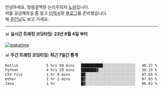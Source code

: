 안녕하세요, 청렴결백한 논리주의자 [노아](https://ieunune.github.io/quiz-app/)입니다.  
저를 궁금해하실 줄 알고 [이력서](https://ieunune.notion.site/d836ecc9172144d4b39f185b89f16a62)랑 [블로그](https://notion-blog-ieunune.vercel.app)를 준비했습니다.  
제 [주인님](https://www.instagram.com/lovely_hiru_hari_s2/)도 보고 가세요.

---

📊 **실시간 트래킹 코딩타임: 23년 8월 4일 부터**  

[![wakatime](https://wakatime.com/badge/user/099dd627-fdab-4072-b87a-fa91c7a76d8d.svg?style=for-the-badge)](https://wakatime.com/@099dd627-fdab-4072-b87a-fa91c7a76d8d)

📊 **주간 트래킹 코딩타임: 최근 7일간 통계**

<!--START_SECTION:waka-->

```txt
Kotlin             5 hrs 59 mins   ██████████░░░░░░░░░░░░░░░   40.27 %
Python             4 hrs 29 mins   ███████▓░░░░░░░░░░░░░░░░░   30.15 %
CSV file           1 hr 8 mins     ██░░░░░░░░░░░░░░░░░░░░░░░   07.65 %
Other              1 hr 2 mins     █▓░░░░░░░░░░░░░░░░░░░░░░░   07.03 %
Java               1 hr            █▓░░░░░░░░░░░░░░░░░░░░░░░   06.83 %
```

<!--END_SECTION:waka-->

<!-- ![](./profile-3d-contrib/profile-night-view.svg)-->
